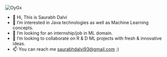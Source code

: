 ![OyGx](https://github.com/saurabhdalvi93/saurabhdalvi93/assets/126389839/ea34df07-b88f-4910-b55a-0a3fff24d76a)

- 👋 Hi, This is Saurabh Dalvi
- 👀 I’m interested in Java technologies as well as Machine Learning concepts.
- 🌱 I’m looking for an internship/job in ML domain.
- 💞️ I’m looking to collaborate on R & D ML projects with fresh & innovative ideas.
- 📫 You can reach me saurabhdalvi93@gmail.com ;)

<!---
saurabhdalvi93/saurabhdalvi93 is a ✨ special ✨ repository because its `README.md` (this file) appears on your GitHub profile.
You can click the Preview link to take a look at your changes.
--->
